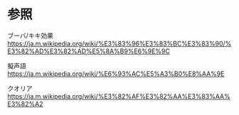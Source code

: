 # 参照

ブーバ/キキ効果
https://ja.m.wikipedia.org/wiki/%E3%83%96%E3%83%BC%E3%83%90/%E3%82%AD%E3%82%AD%E5%8A%B9%E6%9E%9C

擬声語
https://ja.m.wikipedia.org/wiki/%E6%93%AC%E5%A3%B0%E8%AA%9E

クオリア
https://ja.m.wikipedia.org/wiki/%E3%82%AF%E3%82%AA%E3%83%AA%E3%82%A2

